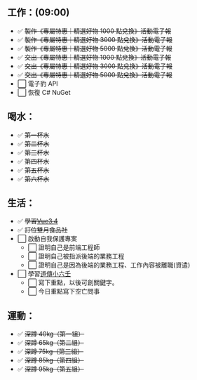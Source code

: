 ## 工作：(09:00)

- ✅ ~~製作《專屬特惠｜精選好物 1000 點兌換》活動電子報~~
- ✅ ~~製作《專屬特惠｜精選好物 3000 點兌換》活動電子報~~
- ✅ ~~製作《專屬特惠｜精選好物 5000 點兌換》活動電子報~~
- ✅ ~~交出《專屬特惠｜精選好物 1000 點兌換》活動電子報~~
- ✅ ~~交出《專屬特惠｜精選好物 3000 點兌換》活動電子報~~
- ✅ ~~交出《專屬特惠｜精選好物 5000 點兌換》活動電子報~~
- ⬜ 電子豹 API
- ⬜ 恢復 C# NuGet

## 喝水：

- ✅ ~~第一杯水~~
- ✅ ~~第二杯水~~
- ✅ ~~第三杯水~~
- ✅ ~~第四杯水~~
- ✅ ~~第五杯水~~
- ✅ ~~第六杯水~~

## 生活：

- ✅ ~~學習[Vue3.4](/studyNotes/contents/vue/Vue/v-html.md)~~
- ✅ ~~訂位雙月食品社~~
- ⬜ 啟動自我保護專案
  - ⬜ 證明自己是前端工程師
  - ⬜ 證明自己被指派後端的業務工程
  - ⬜ 證明自己是因為後端的業務工程、工作內容被離職(資遣)
- ⬜ 學習[道傳小六壬](/occult/小六壬/道傳小六壬.md)
  - ⬜ 寫下重點，以後可創關鍵字。
  - ⬜ 今日重點寫下空亡問事

## 運動：

- ✅ ~~深蹲 40kg（第一組）~~
- ✅ ~~深蹲 65kg（第二組）~~
- ✅ ~~深蹲 75kg（第三組）~~
- ✅ ~~深蹲 85kg（第四組）~~
- ✅ ~~深蹲 95kg（第五組）~~
